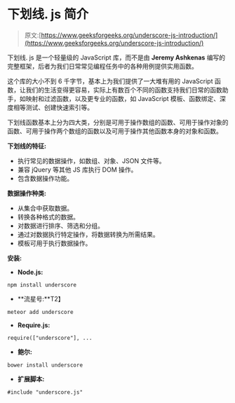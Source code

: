 # 下划线. js 简介

> 原文:[https://www.geeksforgeeks.org/underscore-js-introduction/](https://www.geeksforgeeks.org/underscore-js-introduction/)

下划线. js 是一个轻量级的 JavaScript 库，而不是由 **Jeremy Ashkenas** 编写的完整框架，后者为我们日常常见编程任务中的各种用例提供实用函数。

这个库的大小不到 6 千字节，基本上为我们提供了一大堆有用的 JavaScript 函数，让我们的生活变得更容易，实际上有数百个不同的函数支持我们日常的函数助手，如映射和过滤函数，以及更专业的函数，如 JavaScript 模板、函数绑定、深度相等测试、创建快速索引等。

下划线函数基本上分为四大类，分别是可用于操作数组的函数、可用于操作对象的函数、可用于操作两个数组的函数以及可用于操作其他函数本身的对象和函数。

**下划线的特征:**

*   执行常见的数据操作，如数组、对象、JSON 文件等。
*   兼容 jQuery 等其他 JS 库执行 DOM 操作。
*   包含数据操作功能。

**数据操作种类:**

*   从集合中获取数据。
*   转换各种格式的数据。
*   对数据进行排序、筛选和分组。
*   通过对数据执行特定操作，将数据转换为所需结果。
*   模板可用于执行数据操作。

**安装:**

*   **Node.js:**

```
npm install underscore
```

*   **流星号:**T2】

```
meteor add underscore
```

*   **Require.js:**

```
require(["underscore"], ...
```

*   **鲍尔:**

```
bower install underscore
```

*   **扩展脚本:**

```
#include "underscore.js"
```